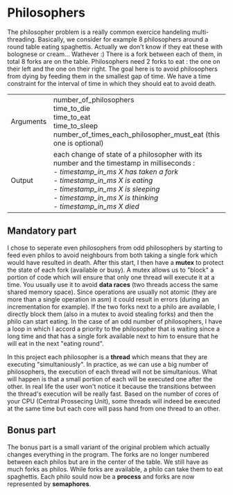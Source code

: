 # Philosophers

The philosopher problem is a really common exercice handeling multi-threading.
Basically, we consider for example 8 philosophers around a round table eating spaghettis. Actually we don't know if they eat these with bolognese or cream... Wathever :)
There is a fork between each of them, in total 8 forks are on the table. Philosophers need 2 forks to eat : the one on their left and the one on their right. The goal here is to avoid philosophers from dying by feeding them in the smallest gap of time. We have a time constraint for the interval of time in which they should eat to avoid death.

| | |
| -- | --|
| Arguments | number_of_philosophers <br>time_to_die <br>time_to_eat <br>time_to_sleep <br>number_of_times_each_philosopher_must_eat (this one is optional) |
| Output | each change of state of a philosopher with its number and the timestamp in milliseconds : <br> - _timestamp_in_ms X has taken a fork_<br> - _timestamp_in_ms X is eating_ <br> - _timestamp_in_ms X is sleeping_ <br> - _timestamp_in_ms X is thinking_ <br> - _timestamp_in_ms X died_

## Mandatory part

I chose to seperate even philosophers from odd philosophers by starting to feed even philos to avoid neighbours from both taking a single fork which would have resulted in death. After this start, I then have a **mutex** to protect the state of each fork (available or busy). A mutex allows us to "block" a portion of code which will ensure that only one thread will execute it at a time. You usually use it to avoid **data races** (two threads access the same shared memory space). Since operations are usually not atomic (they are more than a single operation in asm) it could result in errors (during an incrementation for example). If the two forks next to a philo are available, I directly block them (also in a mutex to avoid stealing forks) and then the philo can start eating. In the case of an odd number of philosophers, I have a loop in which I accord a priority to the philosopher that is waiting since a long time and that has a single fork available next to him to ensure that he will eat in the next "eating round".

In this project each philosopher is a **thread** which means that they are executing "simultaniously".  In practice, as we can use a big number of philosophers, the execution of each thread will not be simultanious. What will happen is that a small portion of each will be executed one after the other. In real life the user won't notice it because the transitions between the thread's execution will be really fast. Based on the number of cores of your CPU (Central Prossecing Unit), some threads will indeed be executed at the same time but each core will pass hand from one thread to an other.

## Bonus part

The bonus part is a small variant of the original problem which actually changes everything in the program. The forks are no longer numbered between each philos but are in the center of the table. We still have as much forks as philos. While forks are available, a philo can take them to eat spaghettis. Each philo sould now be a **process** and forks are now represented by **semaphores**. 
